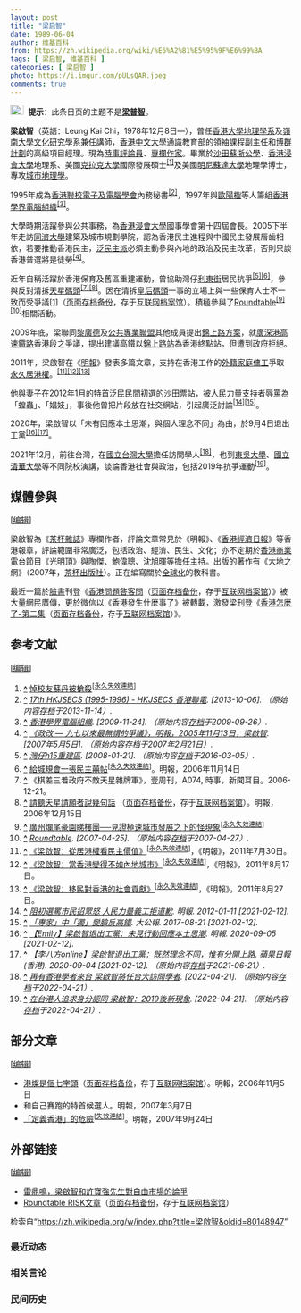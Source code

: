 ```yaml
---
layout: post
title: "梁启智"
date: 1989-06-04
author: 维基百科
from: https://zh.wikipedia.org/wiki/%E6%A2%81%E5%95%9F%E6%99%BA
tags: [ 梁启智, 维基百科 ]
categories: [ 梁启智 ]
photo: https://i.imgur.com/pULsQAR.jpeg
comments: true
---
```

<div class="mw-content-ltr mw-parser-output" lang="zh" dir="ltr"><div role="note" class="hatnote navigation-not-searchable"><span typeof="mw:File"><a href="/wiki/Wikipedia:%E6%B6%88%E6%AD%A7%E4%B9%89" title="Wikipedia:消歧义"><img alt="" src="//upload.wikimedia.org/wikipedia/commons/thumb/f/fb/Confusion_grey.svg/24px-Confusion_grey.svg.png" decoding="async" width="24" height="18" class="mw-file-element" srcset="//upload.wikimedia.org/wikipedia/commons/thumb/f/fb/Confusion_grey.svg/36px-Confusion_grey.svg.png 1.5x, //upload.wikimedia.org/wikipedia/commons/thumb/f/fb/Confusion_grey.svg/48px-Confusion_grey.svg.png 2x" data-file-width="260" data-file-height="200"></a></span><style data-mw-deduplicate="TemplateStyles:r74069148">body:not(.skin-minerva) .mw-parser-output .ifmobile>.mobile{display:none}body.skin-minerva .mw-parser-output .ifmobile>.nomobile{display:inherit;display:initial}</style><span class="ifmobile"><span class="nomobile">&nbsp;&nbsp;</span><span class="mobile"></span></span><b>提示</b>：此条目页的主题不是<b><a href="/wiki/%E6%A2%81%E6%99%AE%E6%99%BA" title="梁普智">梁普智</a></b>。</div> 
<style data-mw-deduplicate="TemplateStyles:r83732082">.mw-parser-output .infobox-subbox{padding:0;border:none;margin:-3px;width:auto;min-width:100%;font-size:100%;clear:none;float:none;background-color:transparent}.mw-parser-output .infobox-3cols-child{margin:auto}.mw-parser-output .infobox .navbar{font-size:100%}body.skin-minerva .mw-parser-output .infobox-header,body.skin-minerva .mw-parser-output .infobox-subheader,body.skin-minerva .mw-parser-output .infobox-above,body.skin-minerva .mw-parser-output .infobox-title,body.skin-minerva .mw-parser-output .infobox-image,body.skin-minerva .mw-parser-output .infobox-full-data,body.skin-minerva .mw-parser-output .infobox-below{text-align:center}@media screen{html.skin-theme-clientpref-night .mw-parser-output .infobox-full-data:not(.notheme)>div:not(.notheme)[style]{background:#1f1f23!important;color:#f8f9fa}@media screen and (prefers-color-scheme:dark){html.skin-theme-clientpref-os .mw-parser-output .infobox-full-data:not(.notheme) div:not(.notheme){background:#1f1f23!important;color:#f8f9fa}}html.skin-theme-clientpref-night .mw-parser-output .infobox td div:not(.notheme)[style]{background:transparent!important;color:var(--color-base,#202122)}@media screen and (prefers-color-scheme:dark){html.skin-theme-clientpref-os .mw-parser-output .infobox td div:not(.notheme)[style]{background:transparent!important;color:var(--color-base,#202122)}}html.skin-theme-clientpref-night .mw-parser-output .infobox td div.NavHead:not(.notheme)[style]{background:transparent!important}}@media screen and (prefers-color-scheme:dark){html.skin-theme-clientpref-os .mw-parser-output .infobox td div.NavHead:not(.notheme)[style]{background:transparent!important}}@media(min-width:640px){body.skin--responsive .mw-parser-output .infobox-table{display:table!important}body.skin--responsive .mw-parser-output .infobox-table>caption{display:table-caption!important}body.skin--responsive .mw-parser-output .infobox-table>tbody{display:table-row-group}body.skin--responsive .mw-parser-output .infobox-table tr{display:table-row!important}body.skin--responsive .mw-parser-output .infobox-table th,body.skin--responsive .mw-parser-output .infobox-table td{padding-left:inherit;padding-right:inherit}}</style>
<p><b>梁啟智</b>（英語：<span lang="en">Leung Kai Chi</span>，1978年12月8日<span class="useeditintro" title="Template:BLP editintro">—</span>），曾任<a href="/wiki/%E9%A6%99%E6%B8%AF%E5%A4%A7%E5%AD%B8" title="香港大學">香港大學</a><a href="/wiki/%E5%9C%B0%E7%90%86%E5%AD%B8" class="mw-redirect" title="地理學">地理學系</a>及<a href="/wiki/%E5%B6%BA%E5%8D%97%E5%A4%A7%E5%AD%B8_(%E9%A6%99%E6%B8%AF)" title="嶺南大學 (香港)">嶺南大學</a><a href="/wiki/%E6%96%87%E5%8C%96%E7%A0%94%E7%A9%B6" title="文化研究">文化研究</a>學系兼任講師，<a href="/wiki/%E9%A6%99%E6%B8%AF%E4%B8%AD%E6%96%87%E5%A4%A7%E5%AD%B8" title="香港中文大學">香港中文大學</a>通識教育部的領袖課程副主任和<a href="/w/index.php?title=%E5%8D%9A%E7%BE%A4%E8%A8%88%E5%8A%83&amp;action=edit&amp;redlink=1" class="new" title="博群計劃（页面不存在）">博群計劃</a>的高級項目經理。現為<a href="/wiki/%E6%99%82%E4%BA%8B%E8%A9%95%E8%AB%96%E5%93%A1" class="mw-redirect" title="時事評論員">時事評論員</a>、<a href="/wiki/%E5%B0%88%E6%AC%84%E4%BD%9C%E5%AE%B6" title="專欄作家">專欄作家</a>。畢業於<a href="/wiki/%E6%B2%99%E7%94%B0%E8%98%87%E6%B5%99%E5%85%AC%E5%AD%B8" title="沙田蘇浙公學">沙田蘇浙公學</a>、<a href="/wiki/%E9%A6%99%E6%B8%AF%E6%B5%B8%E6%9C%83%E5%A4%A7%E5%AD%B8" title="香港浸會大學">香港浸會大學</a>地理系、美國<a href="/wiki/%E5%85%8B%E6%8B%89%E5%85%8B%E5%A4%A7%E5%AD%B8" title="克拉克大學">克拉克大學</a>國際發展碩士<sup id="cite_ref-1" class="reference"><a href="#cite_note-1"><span class="cite-bracket">[</span>1<span class="cite-bracket">]</span></a></sup>及美國<a href="/wiki/%E6%98%8E%E5%B0%BC%E8%8B%8F%E8%BE%BE%E5%A4%A7%E5%AD%A6" title="明尼苏达大学">明尼蘇達大學</a>地理學博士，專攻<a href="/wiki/%E5%9F%8E%E5%B8%82%E5%9C%B0%E7%90%86%E5%AD%B8" class="mw-redirect" title="城市地理學">城市地理學</a>。
</p>
<meta property="mw:PageProp/toc">
<div class="mw-heading mw-heading2"></div>
<p>1995年成為<a href="/w/index.php?title=%E9%A6%99%E6%B8%AF%E8%81%AF%E6%A0%A1%E9%9B%BB%E5%AD%90%E5%8F%8A%E9%9B%BB%E8%85%A6%E5%AD%B8%E6%9C%83&amp;action=edit&amp;redlink=1" class="new" title="香港聯校電子及電腦學會（页面不存在）">香港聯校電子及電腦學會</a>內務秘書<sup id="cite_ref-2" class="reference"><a href="#cite_note-2"><span class="cite-bracket">[</span>2<span class="cite-bracket">]</span></a></sup>，1997年與<a href="/w/index.php?title=%E6%AD%90%E9%99%BD%E6%AA%89&amp;action=edit&amp;redlink=1" class="new" title="歐陽檉（页面不存在）">歐陽檉</a>等人籌組<a href="/w/index.php?title=%E9%A6%99%E6%B8%AF%E5%AD%B8%E7%95%8C%E9%9B%BB%E8%85%A6%E7%B5%84%E7%B9%94&amp;action=edit&amp;redlink=1" class="new" title="香港學界電腦組織（页面不存在）">香港學界電腦組織</a><sup id="cite_ref-3" class="reference"><a href="#cite_note-3"><span class="cite-bracket">[</span>3<span class="cite-bracket">]</span></a></sup>。
</p><p>大學時期活躍參與公共事務，為<a href="/wiki/%E9%A6%99%E6%B8%AF%E6%B5%B8%E6%9C%83%E5%A4%A7%E5%AD%B8" title="香港浸會大學">香港浸會大學</a>國事學會第十四屆會長。2005下半年走訪<a href="/wiki/%E5%90%8C%E6%BF%9F%E5%A4%A7%E5%AD%B8" class="mw-redirect" title="同濟大學">同濟大學</a>建築及城市規劃學院，認為香港民主進程與中國民主發展唇齒相依，若要推動香港民主，<a href="/wiki/%E6%B3%9B%E6%B0%91%E4%B8%BB%E6%B4%BE" class="mw-redirect" title="泛民主派">泛民主派</a>必須主動參與內地的政治及民主改革，否則只談香港普選將是徒勞<sup id="cite_ref-4" class="reference"><a href="#cite_note-4"><span class="cite-bracket">[</span>4<span class="cite-bracket">]</span></a></sup>。
</p><p>近年自稱活躍於香港保育及舊區重建運動，曾協助灣仔<a href="/wiki/%E5%88%A9%E6%9D%B1%E8%A1%97" title="利東街">利東街</a>居民抗爭<sup id="cite_ref-5" class="reference"><a href="#cite_note-5"><span class="cite-bracket">[</span>5<span class="cite-bracket">]</span></a></sup><sup id="cite_ref-6" class="reference"><a href="#cite_note-6"><span class="cite-bracket">[</span>6<span class="cite-bracket">]</span></a></sup>，參與反對清拆<a href="/wiki/%E5%A4%A9%E6%98%9F%E7%A2%BC%E9%A0%AD" class="mw-disambig" title="天星碼頭">天星碼頭</a><sup id="cite_ref-7" class="reference"><a href="#cite_note-7"><span class="cite-bracket">[</span>7<span class="cite-bracket">]</span></a></sup><sup id="cite_ref-8" class="reference"><a href="#cite_note-8"><span class="cite-bracket">[</span>8<span class="cite-bracket">]</span></a></sup>。因在清拆<a href="/wiki/%E7%9A%87%E5%90%8E%E7%A2%BC%E9%A0%AD" title="皇后碼頭">皇后碼頭</a>一事的立場上與一些保育人士不一致而受爭議<a rel="nofollow" class="external autonumber" href="http://martinoei.wordpress.com">[1]</a>（<a rel="nofollow" class="external text" href="//web.archive.org/web/20200112121122/http://martinoei.wordpress.com/">页面存档备份</a>，存于<a href="/wiki/%E4%BA%92%E8%81%94%E7%BD%91%E6%A1%A3%E6%A1%88%E9%A6%86" title="互联网档案馆">互联网档案馆</a>）。積極參與了<a href="/wiki/Roundtable" class="mw-redirect" title="Roundtable">Roundtable</a><sup id="cite_ref-9" class="reference"><a href="#cite_note-9"><span class="cite-bracket">[</span>9<span class="cite-bracket">]</span></a></sup><sup id="cite_ref-10" class="reference"><a href="#cite_note-10"><span class="cite-bracket">[</span>10<span class="cite-bracket">]</span></a></sup>相關活動。
</p><p>2009年底，梁聯同<a href="/wiki/%E9%BB%8E%E5%BB%A3%E5%BE%B7" title="黎廣德">黎廣德</a>及<a href="/wiki/%E5%85%AC%E5%85%B1%E5%B0%88%E6%A5%AD%E8%81%AF%E7%9B%9F" title="公共專業聯盟">公共專業聯盟</a>其他成員提出<a href="/wiki/%E5%BB%A3%E6%B7%B1%E6%B8%AF%E9%AB%98%E9%80%9F%E9%90%B5%E8%B7%AF%E9%A6%99%E6%B8%AF%E6%AE%B5%E9%8C%A6%E4%B8%8A%E8%B7%AF%E6%96%B9%E6%A1%88" class="mw-redirect" title="廣深港高速鐵路香港段錦上路方案">錦上路方案</a>，就<a href="/wiki/%E5%BB%A3%E6%B7%B1%E6%B8%AF%E9%AB%98%E9%80%9F%E9%90%B5%E8%B7%AF" title="廣深港高速鐵路">廣深港高速鐵路</a>香港段之爭議，提出建議高鐵以<a href="/wiki/%E9%8C%A6%E4%B8%8A%E8%B7%AF%E7%AB%99" title="錦上路站">錦上路站</a>為香港終點站，但遭到政府拒絕。
</p><p>2011年，梁啟智在《<a href="/wiki/%E6%98%8E%E5%A0%B1" title="明報">明報</a>》發表多篇文章，支持在香港工作的<a href="/wiki/%E9%A6%99%E6%B8%AF%E5%A4%96%E7%B1%8D%E5%AE%B6%E5%BA%AD%E5%82%AD%E5%B7%A5" title="香港外籍家庭傭工">外籍家庭傭工</a>爭取<a href="/wiki/%E9%A6%99%E6%B8%AF%E5%B1%85%E7%95%99%E6%AC%8A%E7%88%AD%E8%AD%B0#外傭居港權爭議" title="香港居留權爭議">永久居港權</a>。<sup id="cite_ref-11" class="reference"><a href="#cite_note-11"><span class="cite-bracket">[</span>11<span class="cite-bracket">]</span></a></sup><sup id="cite_ref-12" class="reference"><a href="#cite_note-12"><span class="cite-bracket">[</span>12<span class="cite-bracket">]</span></a></sup><sup id="cite_ref-13" class="reference"><a href="#cite_note-13"><span class="cite-bracket">[</span>13<span class="cite-bracket">]</span></a></sup>
</p><p>他與妻子在2012年1月的<a href="/wiki/2012%E5%B9%B4%E9%A6%99%E6%B8%AF%E7%89%B9%E5%88%A5%E8%A1%8C%E6%94%BF%E5%8D%80%E8%A1%8C%E6%94%BF%E9%95%B7%E5%AE%98%E9%81%B8%E8%88%89%E6%B3%9B%E6%B0%91%E4%B8%BB%E6%B4%BE%E5%88%9D%E9%81%B8" title="2012年香港特別行政區行政長官選舉泛民主派初選">特首泛民民間初選</a>的沙田票站，被<a href="/wiki/%E4%BA%BA%E6%B0%91%E5%8A%9B%E9%87%8F" title="人民力量">人民力量</a>支持者辱罵為「蝗蟲」、「娼妓」，事後他曾把片段放在社交網站，引起廣泛討論<sup id="cite_ref-14" class="reference"><a href="#cite_note-14"><span class="cite-bracket">[</span>14<span class="cite-bracket">]</span></a></sup><sup id="cite_ref-15" class="reference"><a href="#cite_note-15"><span class="cite-bracket">[</span>15<span class="cite-bracket">]</span></a></sup>。
</p><p>2020年，梁啟智以「未有回應本土思潮，與個人理念不同」為由，於9月4日退出工黨<sup id="cite_ref-16" class="reference"><a href="#cite_note-16"><span class="cite-bracket">[</span>16<span class="cite-bracket">]</span></a></sup><sup id="cite_ref-17" class="reference"><a href="#cite_note-17"><span class="cite-bracket">[</span>17<span class="cite-bracket">]</span></a></sup>。
</p><p>2021年12月，前往台灣，在<a href="/wiki/%E5%9C%8B%E7%AB%8B%E5%8F%B0%E7%81%A3%E5%A4%A7%E5%AD%B8" class="mw-redirect" title="國立台灣大學">國立台灣大學</a>擔任訪問學人<sup id="cite_ref-18" class="reference"><a href="#cite_note-18"><span class="cite-bracket">[</span>18<span class="cite-bracket">]</span></a></sup>，也到<a href="/wiki/%E6%9D%B1%E5%90%B3%E5%A4%A7%E5%AD%B8" title="東吳大學">東吳大學</a>、<a href="/wiki/%E5%9C%8B%E7%AB%8B%E6%B8%85%E8%8F%AF%E5%A4%A7%E5%AD%B8" title="國立清華大學">國立清華大學</a>等不同院校演講，談論香港社會與政治，包括2019年抗爭運動<sup id="cite_ref-19" class="reference"><a href="#cite_note-19"><span class="cite-bracket">[</span>19<span class="cite-bracket">]</span></a></sup>。
</p>
<div class="mw-heading mw-heading2"><h2 id="媒體參與"><span id=".E5.AA.92.E9.AB.94.E5.8F.83.E8.88.87"></span>媒體參與</h2><span class="mw-editsection"><span class="mw-editsection-bracket">[</span><a href="/w/index.php?title=%E6%A2%81%E5%95%9F%E6%99%BA&amp;action=edit&amp;section=2" title="编辑章节：媒體參與"><span>编辑</span></a><span class="mw-editsection-bracket">]</span></span></div>
<p>梁啟智為《<a href="/wiki/%E8%8C%B6%E6%9D%AF%E9%9B%9C%E8%AA%8C" title="茶杯雜誌">茶杯雜誌</a>》專欄作者，評論文章常見於《明報》、《<a href="/wiki/%E9%A6%99%E6%B8%AF%E7%B6%93%E6%BF%9F%E6%97%A5%E5%A0%B1" title="香港經濟日報">香港經濟日報</a>》等香港報章，評論範圍非常廣泛，包括政治、經濟、民生、文化；亦不定期於<a href="/wiki/%E9%A6%99%E6%B8%AF%E5%95%86%E6%A5%AD%E9%9B%BB%E5%8F%B0" title="香港商業電台">香港商業電台</a>節目《<a href="/wiki/%E5%85%89%E6%98%8E%E9%A0%82_(%E5%BB%A3%E6%92%AD%E7%AF%80%E7%9B%AE)" title="光明頂 (廣播節目)">光明頂</a>》與<a href="/wiki/%E9%99%B6%E5%82%91" title="陶傑">陶傑</a>、<a href="/wiki/%E9%AE%91%E5%81%89%E8%81%B0" title="鮑偉聰">鮑偉聰</a>、<a href="/wiki/%E6%B2%88%E6%97%AD%E6%9A%89" title="沈旭暉">沈旭暉</a>等擔任主持。出版的著作有《大地之網》（2007年，<a href="/w/index.php?title=%E8%8C%B6%E6%9D%AF%E5%87%BA%E7%89%88%E7%A4%BE&amp;action=edit&amp;redlink=1" class="new" title="茶杯出版社（页面不存在）">茶杯出版社</a>）。正在編寫關於<a href="/wiki/%E5%85%A8%E7%90%83%E5%8C%96" title="全球化">全球化</a>的教科書。
</p><p>最近一篇於<a href="/wiki/%E8%87%89%E6%9B%B8" class="mw-redirect" title="臉書">臉書</a>刊登《<a rel="nofollow" class="external text" href="https://www.facebook.com/notes/kai-chi-leung-%E6%A2%81%E5%95%9F%E6%99%BA/%E9%A6%99%E6%B8%AF%E5%95%8F%E9%A1%8C%E7%AD%94%E5%AE%A2%E5%95%8F-%E6%AD%A1%E8%BF%8E%E5%BB%A3%E5%82%B3/738469809523691">香港問題答客問</a>（<a rel="nofollow" class="external text" href="//web.archive.org/web/20181107035153/https://www.facebook.com/notes/kai-chi-leung-%E6%A2%81%E5%95%9F%E6%99%BA/%E9%A6%99%E6%B8%AF%E5%95%8F%E9%A1%8C%E7%AD%94%E5%AE%A2%E5%95%8F-%E6%AD%A1%E8%BF%8E%E5%BB%A3%E5%82%B3/738469809523691">页面存档备份</a>，存于<a href="/wiki/%E4%BA%92%E8%81%94%E7%BD%91%E6%A1%A3%E6%A1%88%E9%A6%86" title="互联网档案馆">互联网档案馆</a>）》被大量網民廣傳，更於微信以《香港發生什麼事了》被轉載，激發梁刊登《<a rel="nofollow" class="external text" href="https://www.facebook.com/notes/kai-chi-leung-%E6%A2%81%E5%95%9F%E6%99%BA/%E9%A6%99%E6%B8%AF%E6%80%8E%E9%BA%BC%E4%BA%86-%E4%B9%8B-%E7%AC%AC%E4%BA%8C%E9%9B%8618%E5%95%8F-%E6%AD%A1%E8%BF%8E%E5%BB%A3%E5%82%B3/742428495794489">香港怎麼了-第二集</a>（<a rel="nofollow" class="external text" href="//web.archive.org/web/20141107030206/https://www.facebook.com/notes/kai-chi-leung-%E6%A2%81%E5%95%9F%E6%99%BA/%E9%A6%99%E6%B8%AF%E6%80%8E%E9%BA%BC%E4%BA%86-%E4%B9%8B-%E7%AC%AC%E4%BA%8C%E9%9B%8618%E5%95%8F-%E6%AD%A1%E8%BF%8E%E5%BB%A3%E5%82%B3/742428495794489">页面存档备份</a>，存于<a href="/wiki/%E4%BA%92%E8%81%94%E7%BD%91%E6%A1%A3%E6%A1%88%E9%A6%86" title="互联网档案馆">互联网档案馆</a>）》。
</p>
<div class="mw-heading mw-heading2"><h2 id="参考文献"><span id=".E5.8F.82.E8.80.83.E6.96.87.E7.8C.AE"></span>参考文献</h2><span class="mw-editsection"><span class="mw-editsection-bracket">[</span><a href="/w/index.php?title=%E6%A2%81%E5%95%9F%E6%99%BA&amp;action=edit&amp;section=3" title="编辑章节：参考文献"><span>编辑</span></a><span class="mw-editsection-bracket">]</span></span></div>
<ol class="references">
<li id="cite_note-1"><span class="mw-cite-backlink"><b><a href="#cite_ref-1">^</a></b></span> <span class="reference-text"><a rel="nofollow" class="external text" href="http://ladies.sina.com.hk/cgi-bin/nw/show.cgi/217/4/1/185389/1.html">悼校友蘇丹被槍殺</a><sup class="noprint Inline-Template"><span style="white-space: nowrap;">[<a href="/wiki/Wikipedia:%E5%A4%B1%E6%95%88%E9%93%BE%E6%8E%A5" title="Wikipedia:失效链接"><span title="自2019年11月失效">永久失效連結</span></a>]</span></sup></span>
</li>
<li id="cite_note-2"><span class="mw-cite-backlink"><b><a href="#cite_ref-2">^</a></b></span> <span class="reference-text"><cite class="citation web"><a rel="nofollow" class="external text" href="http://jsecs.org/about-us/17th-jsecs">17th HKJSECS (1995-1996) - HKJSECS 香港聯電</a>.  <span class="reference-accessdate"> [<span class="nowrap">2013-10-06</span>]</span>. （原始内容<a rel="nofollow" class="external text" href="https://web.archive.org/web/20131114213008/http://jsecs.org/about-us/17th-jsecs">存档</a>于2013-11-14）.</cite><span title="ctx_ver=Z39.88-2004&amp;rfr_id=info%3Asid%2Fzh.wikipedia.org%3A%E6%A2%81%E5%95%9F%E6%99%BA&amp;rft.btitle=17th+HKJSECS+%281995-1996%29+-+HKJSECS+%E9%A6%99%E6%B8%AF%E8%81%AF%E9%9B%BB&amp;rft.genre=unknown&amp;rft_id=http%3A%2F%2Fjsecs.org%2Fabout-us%2F17th-jsecs&amp;rft_val_fmt=info%3Aofi%2Ffmt%3Akev%3Amtx%3Abook" class="Z3988"><span style="display:none;">&nbsp;</span></span></span>
</li>
<li id="cite_note-3"><span class="mw-cite-backlink"><b><a href="#cite_ref-3">^</a></b></span> <span class="reference-text"><cite class="citation web"><a rel="nofollow" class="external text" href="http://www.hkico.org/">香港學界電腦組織</a>.  <span class="reference-accessdate"> [<span class="nowrap">2009-11-24</span>]</span>. （原始内容<a rel="nofollow" class="external text" href="https://web.archive.org/web/20090926165456/http://www.hkico.org/">存档</a>于2009-09-26）.</cite><span title="ctx_ver=Z39.88-2004&amp;rfr_id=info%3Asid%2Fzh.wikipedia.org%3A%E6%A2%81%E5%95%9F%E6%99%BA&amp;rft.btitle=%E9%A6%99%E6%B8%AF%E5%AD%B8%E7%95%8C%E9%9B%BB%E8%85%A6%E7%B5%84%E7%B9%94&amp;rft.genre=unknown&amp;rft_id=http%3A%2F%2Fwww.hkico.org%2F&amp;rft_val_fmt=info%3Aofi%2Ffmt%3Akev%3Amtx%3Abook" class="Z3988"><span style="display:none;">&nbsp;</span></span></span>
</li>
<li id="cite_note-4"><span class="mw-cite-backlink"><b><a href="#cite_ref-4">^</a></b></span> <span class="reference-text"><cite class="citation web"><a rel="nofollow" class="external text" href="https://web.archive.org/web/20070221235321/http://www.thinkdifferent.to:16080/carpier/0511.html#051113">《政改 — 九七以來最無謂的爭議》，明報，2005年11月13日，梁啟智</a>.  <span class="reference-accessdate"> [2007年5月5日]</span>. （<a rel="nofollow" class="external text" href="http://www.thinkdifferent.to:16080/carpier/0511.html#051113">原始内容</a>存档于2007年2月21日）.</cite><span title="ctx_ver=Z39.88-2004&amp;rfr_id=info%3Asid%2Fzh.wikipedia.org%3A%E6%A2%81%E5%95%9F%E6%99%BA&amp;rft.btitle=%E3%80%8A%E6%94%BF%E6%94%B9+%E2%80%94+%E4%B9%9D%E4%B8%83%E4%BB%A5%E4%BE%86%E6%9C%80%E7%84%A1%E8%AC%82%E7%9A%84%E7%88%AD%E8%AD%B0%E3%80%8B%EF%BC%8C%E6%98%8E%E5%A0%B1%EF%BC%8C2005%E5%B9%B411%E6%9C%8813%E6%97%A5%EF%BC%8C%E6%A2%81%E5%95%9F%E6%99%BA&amp;rft.genre=unknown&amp;rft_id=http%3A%2F%2Fwww.thinkdifferent.to%3A16080%2Fcarpier%2F0511.html%23051113&amp;rft_val_fmt=info%3Aofi%2Ffmt%3Akev%3Amtx%3Abook" class="Z3988"><span style="display:none;">&nbsp;</span></span></span>
</li>
<li id="cite_note-5"><span class="mw-cite-backlink"><b><a href="#cite_ref-5">^</a></b></span> <span class="reference-text"><cite class="citation web"><a rel="nofollow" class="external text" href="http://leetungvideo.blogspot.com/2006/10/131411-2-311-211-7pm.html">灣仔h15重建區</a>.  <span class="reference-accessdate"> [<span class="nowrap">2008-01-21</span>]</span>. （原始内容<a rel="nofollow" class="external text" href="https://web.archive.org/web/20160305001451/http://leetungvideo.blogspot.com/2006/10/131411-2-311-211-7pm.html">存档</a>于2016-03-05）.</cite><span title="ctx_ver=Z39.88-2004&amp;rfr_id=info%3Asid%2Fzh.wikipedia.org%3A%E6%A2%81%E5%95%9F%E6%99%BA&amp;rft.btitle=%E7%81%A3%E4%BB%94h15%E9%87%8D%E5%BB%BA%E5%8D%80&amp;rft.genre=unknown&amp;rft_id=http%3A%2F%2Fleetungvideo.blogspot.com%2F2006%2F10%2F131411-2-311-211-7pm.html&amp;rft_val_fmt=info%3Aofi%2Ffmt%3Akev%3Amtx%3Abook" class="Z3988"><span style="display:none;">&nbsp;</span></span></span>
</li>
<li id="cite_note-6"><span class="mw-cite-backlink"><b><a href="#cite_ref-6">^</a></b></span> <span class="reference-text"><a rel="nofollow" class="external text" href="http://www.inmediahk.net/public/article?item_id=167306&amp;group_id=53">給城規會一張民主囍帖</a><sup class="noprint Inline-Template"><span style="white-space: nowrap;">[<a href="/wiki/Wikipedia:%E5%A4%B1%E6%95%88%E9%93%BE%E6%8E%A5" title="Wikipedia:失效链接"><span title="自2018年3月失效">永久失效連結</span></a>]</span></sup>。明報，2006年11月14日</span>
</li>
<li id="cite_note-7"><span class="mw-cite-backlink"><b><a href="#cite_ref-7">^</a></b></span> <span class="reference-text">《棋差三着政府不敵天星雜牌軍》，壹周刊，A074, 時事，新聞耳目。2006-12-21。</span>
</li>
<li id="cite_note-8"><span class="mw-cite-backlink"><b><a href="#cite_ref-8">^</a></b></span> <span class="reference-text"><a rel="nofollow" class="external text" href="http://lazylife.org/2006/12/15/554">請聽天星請願者說幾句話</a> （<a rel="nofollow" class="external text" href="//web.archive.org/web/20080119032337/http://lazylife.org/2006/12/15/554">页面存档备份</a>，存于<a href="/wiki/%E4%BA%92%E8%81%94%E7%BD%91%E6%A1%A3%E6%A1%88%E9%A6%86" title="互联网档案馆">互联网档案馆</a>）。明報，2006年12月15日</span>
</li>
<li id="cite_note-9"><span class="mw-cite-backlink"><b><a href="#cite_ref-9">^</a></b></span> <span class="reference-text"><a rel="nofollow" class="external text" href="http://www.inmediahk.net/public/article?item_id=161912&amp;group_id=14">廣州爛尾豪園睇樓團──見證極速城市發展之下的怪現象</a><sup class="noprint Inline-Template"><span style="white-space: nowrap;">[<a href="/wiki/Wikipedia:%E5%A4%B1%E6%95%88%E9%93%BE%E6%8E%A5" title="Wikipedia:失效链接"><span title="自2018年3月失效">永久失效連結</span></a>]</span></sup></span>
</li>
<li id="cite_note-10"><span class="mw-cite-backlink"><b><a href="#cite_ref-10">^</a></b></span> <span class="reference-text"><cite class="citation web"><a rel="nofollow" class="external text" href="http://www.roundtable.com.hk/">Roundtable</a>.  <span class="reference-accessdate"> [<span class="nowrap">2007-04-25</span>]</span>. （原始内容<a rel="nofollow" class="external text" href="https://web.archive.org/web/20070427013545/http://www.roundtable.com.hk/">存档</a>于2007-04-27）.</cite><span title="ctx_ver=Z39.88-2004&amp;rfr_id=info%3Asid%2Fzh.wikipedia.org%3A%E6%A2%81%E5%95%9F%E6%99%BA&amp;rft.btitle=Roundtable&amp;rft.genre=unknown&amp;rft_id=http%3A%2F%2Fwww.roundtable.com.hk%2F&amp;rft_val_fmt=info%3Aofi%2Ffmt%3Akev%3Amtx%3Abook" class="Z3988"><span style="display:none;">&nbsp;</span></span></span>
</li>
<li id="cite_note-11"><span class="mw-cite-backlink"><b><a href="#cite_ref-11">^</a></b></span> <span class="reference-text"><a rel="nofollow" class="external text" href="http://news.sina.com.hk/news/6/1/1/2394376/1.html">《梁啟智：從居港權看民主價值》</a><sup class="noprint Inline-Template"><span style="white-space: nowrap;">[<a href="/wiki/Wikipedia:%E5%A4%B1%E6%95%88%E9%93%BE%E6%8E%A5" title="Wikipedia:失效链接"><span title="自2018年3月失效">永久失效連結</span></a>]</span></sup>，《明報》，2011年7月30日。</span>
</li>
<li id="cite_note-12"><span class="mw-cite-backlink"><b><a href="#cite_ref-12">^</a></b></span> <span class="reference-text"><a rel="nofollow" class="external text" href="http://news.sina.com.hk/news/8/1/1/2409398/1.html">《梁啟智：當香港變得不如內地城市》</a><sup class="noprint Inline-Template"><span style="white-space: nowrap;">[<a href="/wiki/Wikipedia:%E5%A4%B1%E6%95%88%E9%93%BE%E6%8E%A5" title="Wikipedia:失效链接"><span title="自2018年3月失效">永久失效連結</span></a>]</span></sup>，《明報》，2011年8月17日。</span>
</li>
<li id="cite_note-13"><span class="mw-cite-backlink"><b><a href="#cite_ref-13">^</a></b></span> <span class="reference-text"><a rel="nofollow" class="external text" href="http://news.sina.com.hk/news/8/1/1/2419255/1.html">《梁啟智：移民對香港的社會貢獻》</a><sup class="noprint Inline-Template"><span style="white-space: nowrap;">[<a href="/wiki/Wikipedia:%E5%A4%B1%E6%95%88%E9%93%BE%E6%8E%A5" title="Wikipedia:失效链接"><span title="自2018年3月失效">永久失效連結</span></a>]</span></sup>，《明報》，2011年8月27日。</span>
</li>
<li id="cite_note-14"><span class="mw-cite-backlink"><b><a href="#cite_ref-14">^</a></b></span> <span class="reference-text"><cite class="citation web"><a rel="nofollow" class="external text" href="https://life.mingpao.com/general/article?issue=20120111&amp;nodeid=1508141839941">阻初選罵市民招眾怒 人民力量義工拒道歉</a>. 明報. 2012-01-11 <span class="reference-accessdate"> [<span class="nowrap">2021-02-12</span>]</span>.</cite><span title="ctx_ver=Z39.88-2004&amp;rfr_id=info%3Asid%2Fzh.wikipedia.org%3A%E6%A2%81%E5%95%9F%E6%99%BA&amp;rft.atitle=%E9%98%BB%E5%88%9D%E9%81%B8%E7%BD%B5%E5%B8%82%E6%B0%91%E6%8B%9B%E7%9C%BE%E6%80%92+%E4%BA%BA%E6%B0%91%E5%8A%9B%E9%87%8F%E7%BE%A9%E5%B7%A5%E6%8B%92%E9%81%93%E6%AD%89&amp;rft.date=2012-01-11&amp;rft.genre=unknown&amp;rft.jtitle=%E6%98%8E%E5%A0%B1&amp;rft_id=https%3A%2F%2Flife.mingpao.com%2Fgeneral%2Farticle%3Fissue%3D20120111%26nodeid%3D1508141839941&amp;rft_val_fmt=info%3Aofi%2Ffmt%3Akev%3Amtx%3Ajournal" class="Z3988"><span style="display:none;">&nbsp;</span></span></span>
</li>
<li id="cite_note-15"><span class="mw-cite-backlink"><b><a href="#cite_ref-15">^</a></b></span> <span class="reference-text"><cite class="citation web"><a rel="nofollow" class="external text" href="http://www.takungpao.com.hk/hongkong/text/2017/0821/106640.html">﻿「專家」中「獨」變臉反高鐵</a>. 大公報. 2017-08-21 <span class="reference-accessdate"> [<span class="nowrap">2021-02-12</span>]</span>.</cite><span title="ctx_ver=Z39.88-2004&amp;rfr_id=info%3Asid%2Fzh.wikipedia.org%3A%E6%A2%81%E5%95%9F%E6%99%BA&amp;rft.atitle=%EF%BB%BF%E3%80%8C%E5%B0%88%E5%AE%B6%E3%80%8D%E4%B8%AD%E3%80%8C%E7%8D%A8%E3%80%8D%E8%AE%8A%E8%87%89%E5%8F%8D%E9%AB%98%E9%90%B5&amp;rft.date=2017-08-21&amp;rft.genre=unknown&amp;rft.jtitle=%E5%A4%A7%E5%85%AC%E5%A0%B1&amp;rft_id=http%3A%2F%2Fwww.takungpao.com.hk%2Fhongkong%2Ftext%2F2017%2F0821%2F106640.html&amp;rft_val_fmt=info%3Aofi%2Ffmt%3Akev%3Amtx%3Ajournal" class="Z3988"><span style="display:none;">&nbsp;</span></span></span>
</li>
<li id="cite_note-16"><span class="mw-cite-backlink"><b><a href="#cite_ref-16">^</a></b></span> <span class="reference-text"><cite class="citation web"><a rel="nofollow" class="external text" href="https://news.mingpao.com/pns/%E6%B8%AF%E8%81%9E/article/20200905/s00002/1599242069909/">【Emily】梁啟智退出工黨：未見行動回應本土思潮</a>. 明報. 2020-09-05 <span class="reference-accessdate"> [<span class="nowrap">2021-02-12</span>]</span>.</cite><span title="ctx_ver=Z39.88-2004&amp;rfr_id=info%3Asid%2Fzh.wikipedia.org%3A%E6%A2%81%E5%95%9F%E6%99%BA&amp;rft.atitle=%E3%80%90Emily%E3%80%91%E6%A2%81%E5%95%9F%E6%99%BA%E9%80%80%E5%87%BA%E5%B7%A5%E9%BB%A8%EF%BC%9A%E6%9C%AA%E8%A6%8B%E8%A1%8C%E5%8B%95%E5%9B%9E%E6%87%89%E6%9C%AC%E5%9C%9F%E6%80%9D%E6%BD%AE&amp;rft.date=2020-09-05&amp;rft.genre=unknown&amp;rft.jtitle=%E6%98%8E%E5%A0%B1&amp;rft_id=https%3A%2F%2Fnews.mingpao.com%2Fpns%2F%25E6%25B8%25AF%25E8%2581%259E%2Farticle%2F20200905%2Fs00002%2F1599242069909%2F&amp;rft_val_fmt=info%3Aofi%2Ffmt%3Akev%3Amtx%3Ajournal" class="Z3988"><span style="display:none;">&nbsp;</span></span></span>
</li>
<li id="cite_note-17"><span class="mw-cite-backlink"><b><a href="#cite_ref-17">^</a></b></span> <span class="reference-text"><cite class="citation web"><a rel="nofollow" class="external text" href="https://hk.appledaily.com/local/20200904/GA4ENMMYU5AM5ITUJLREJVVZFQ/">【李八方online】梁啟智退出工黨：既然理念不同，惟有分開上路</a>. 蘋果日報 (香港). 2020-09-04 <span class="reference-accessdate"> [<span class="nowrap">2021-02-12</span>]</span>. （原始内容<a rel="nofollow" class="external text" href="https://web.archive.org/web/20210621191914/https://hk.appledaily.com/local/20200904/GA4ENMMYU5AM5ITUJLREJVVZFQ/">存档</a>于2021-06-21）.</cite><span title="ctx_ver=Z39.88-2004&amp;rfr_id=info%3Asid%2Fzh.wikipedia.org%3A%E6%A2%81%E5%95%9F%E6%99%BA&amp;rft.atitle=%E3%80%90%E6%9D%8E%E5%85%AB%E6%96%B9online%E3%80%91%E6%A2%81%E5%95%9F%E6%99%BA%E9%80%80%E5%87%BA%E5%B7%A5%E9%BB%A8%EF%BC%9A%E6%97%A2%E7%84%B6%E7%90%86%E5%BF%B5%E4%B8%8D%E5%90%8C%EF%BC%8C%E6%83%9F%E6%9C%89%E5%88%86%E9%96%8B%E4%B8%8A%E8%B7%AF&amp;rft.date=2020-09-04&amp;rft.genre=unknown&amp;rft.jtitle=%E8%98%8B%E6%9E%9C%E6%97%A5%E5%A0%B1+%28%E9%A6%99%E6%B8%AF%29&amp;rft_id=https%3A%2F%2Fhk.appledaily.com%2Flocal%2F20200904%2FGA4ENMMYU5AM5ITUJLREJVVZFQ%2F&amp;rft_val_fmt=info%3Aofi%2Ffmt%3Akev%3Amtx%3Ajournal" class="Z3988"><span style="display:none;">&nbsp;</span></span></span>
</li>
<li id="cite_note-18"><span class="mw-cite-backlink"><b><a href="#cite_ref-18">^</a></b></span> <span class="reference-text"><cite class="citation web"><a rel="nofollow" class="external text" href="https://www.cna.com.tw/news/acn/202112060127.aspx">再有香港學者來台 梁啟智將任台大訪問學者</a>.  <span class="reference-accessdate"> [<span class="nowrap">2022-04-21</span>]</span>. （原始内容<a rel="nofollow" class="external text" href="https://web.archive.org/web/20220421031743/https://www.cna.com.tw/news/acn/202112060127.aspx">存档</a>于2022-04-21）.</cite><span title="ctx_ver=Z39.88-2004&amp;rfr_id=info%3Asid%2Fzh.wikipedia.org%3A%E6%A2%81%E5%95%9F%E6%99%BA&amp;rft.btitle=%E5%86%8D%E6%9C%89%E9%A6%99%E6%B8%AF%E5%AD%B8%E8%80%85%E4%BE%86%E5%8F%B0+%E6%A2%81%E5%95%9F%E6%99%BA%E5%B0%87%E4%BB%BB%E5%8F%B0%E5%A4%A7%E8%A8%AA%E5%95%8F%E5%AD%B8%E8%80%85&amp;rft.genre=unknown&amp;rft_id=https%3A%2F%2Fwww.cna.com.tw%2Fnews%2Facn%2F202112060127.aspx&amp;rft_val_fmt=info%3Aofi%2Ffmt%3Akev%3Amtx%3Abook" class="Z3988"><span style="display:none;">&nbsp;</span></span></span>
</li>
<li id="cite_note-19"><span class="mw-cite-backlink"><b><a href="#cite_ref-19">^</a></b></span> <span class="reference-text"><cite class="citation web"><a rel="nofollow" class="external text" href="https://www.cna.com.tw/news/acn/202204200133.aspx?topic=3852">﻿在台港人追求身分認同 梁啟智：2019後新現象</a>.  <span class="reference-accessdate"> [<span class="nowrap">2022-04-21</span>]</span>. （原始内容<a rel="nofollow" class="external text" href="https://web.archive.org/web/20220421031741/https://www.cna.com.tw/news/acn/202204200133.aspx?topic=3852">存档</a>于2022-04-21）.</cite><span title="ctx_ver=Z39.88-2004&amp;rfr_id=info%3Asid%2Fzh.wikipedia.org%3A%E6%A2%81%E5%95%9F%E6%99%BA&amp;rft.btitle=%EF%BB%BF%E5%9C%A8%E5%8F%B0%E6%B8%AF%E4%BA%BA%E8%BF%BD%E6%B1%82%E8%BA%AB%E5%88%86%E8%AA%8D%E5%90%8C+%E6%A2%81%E5%95%9F%E6%99%BA%EF%BC%9A2019%E5%BE%8C%E6%96%B0%E7%8F%BE%E8%B1%A1&amp;rft.genre=unknown&amp;rft_id=https%3A%2F%2Fwww.cna.com.tw%2Fnews%2Facn%2F202204200133.aspx%3Ftopic%3D3852&amp;rft_val_fmt=info%3Aofi%2Ffmt%3Akev%3Amtx%3Abook" class="Z3988"><span style="display:none;">&nbsp;</span></span></span>
</li>
</ol>
<div class="mw-heading mw-heading2"><h2 id="部分文章"><span id=".E9.83.A8.E5.88.86.E6.96.87.E7.AB.A0"></span>部分文章</h2><span class="mw-editsection"><span class="mw-editsection-bracket">[</span><a href="/w/index.php?title=%E6%A2%81%E5%95%9F%E6%99%BA&amp;action=edit&amp;section=4" title="编辑章节：部分文章"><span>编辑</span></a><span class="mw-editsection-bracket">]</span></span></div>
<ul><li><a rel="nofollow" class="external text" href="http://hk.news.yahoo.com/061104/12/1vrpr.html">港燦是個七字頭</a>（<a rel="nofollow" class="external text" href="//web.archive.org/web/20061202102336/http://hk.news.yahoo.com/061104/12/1vrpr.html">页面存档备份</a>，存于<a href="/wiki/%E4%BA%92%E8%81%94%E7%BD%91%E6%A1%A3%E6%A1%88%E9%A6%86" title="互联网档案馆">互联网档案馆</a>）。明報，2006年11月5日</li>
<li>和自己賽跑的特首候選人。明報，2007年3月7日</li>
<li><a rel="nofollow" class="external text" href="http://hk.news.yahoo.com/070923/12/2g76d.html">「定義香港」的危險</a><sup class="noprint Inline-Template"><span style="white-space: nowrap;">[<a href="/wiki/Wikipedia:%E5%A4%B1%E6%95%88%E9%93%BE%E6%8E%A5" title="Wikipedia:失效链接"><span title="">失效連結</span></a>]</span></sup>。明報，2007年9月24日</li></ul>
<div class="mw-heading mw-heading2"><h2 id="外部链接"><span id=".E5.A4.96.E9.83.A8.E9.93.BE.E6.8E.A5"></span>外部链接</h2><span class="mw-editsection"><span class="mw-editsection-bracket">[</span><a href="/w/index.php?title=%E6%A2%81%E5%95%9F%E6%99%BA&amp;action=edit&amp;section=5" title="编辑章节：外部链接"><span>编辑</span></a><span class="mw-editsection-bracket">]</span></span></div>
<ul><li><a rel="nofollow" class="external text" href="https://web.archive.org/web/20070513032509/http://wiki.oursky.com/index.php/%E9%9B%B7%E9%BC%8E%E9%B3%B4,_%E6%A2%81%E5%95%9F%E6%99%BA_%E5%92%8C_%E8%A8%B1%E5%AF%B6%E5%BC%B7%E5%85%88%E7%94%9F%E5%B0%8D%E8%87%AA%E7%94%B1%E5%B8%82%E5%A0%B4%E7%9A%84%E8%AB%96%E7%88%AD">雷鼎鳴，梁啟智和許寶強先生對自由市場的論爭</a></li>
<li><a rel="nofollow" class="external text" href="http://www.roundtable.com.hk/risk/">Roundtable RISK文章</a>（<a rel="nofollow" class="external text" href="//web.archive.org/web/20070329145942/http://www.roundtable.com.hk/risk/">页面存档备份</a>，存于<a href="/wiki/%E4%BA%92%E8%81%94%E7%BD%91%E6%A1%A3%E6%A1%88%E9%A6%86" title="互联网档案馆">互联网档案馆</a>）</li></ul>
<!-- 
NewPP limit report
Parsed by mw‐api‐int.eqiad.main‐56c65b7f5b‐6d6vm
Cached time: 20240810154950
Cache expiry: 2592000
Reduced expiry: false
Complications: [show‐toc]
CPU time usage: 0.855 seconds
Real time usage: 1.373 seconds
Preprocessor visited node count: 19294/1000000
Post‐expand include size: 72864/2097152 bytes
Template argument size: 14912/2097152 bytes
Highest expansion depth: 29/100
Expensive parser function count: 1/500
Unstrip recursion depth: 0/20
Unstrip post‐expand size: 66898/5000000 bytes
Lua time usage: 0.350/10.000 seconds
Lua memory usage: 23937498/52428800 bytes
Number of Wikibase entities loaded: 1/400
-->
<!--
Transclusion expansion time report (%,ms,calls,template)
100.00%  934.096      1 -total
 65.91%  615.634     21 Template:Infobox
 52.50%  490.417      1 Template:Infobox_officeholder
 22.83%  213.242     18 Template:Infobox_officeholder/office
 12.07%  112.708      7 Template:Dead_link
 11.95%  111.588      1 Template:Lang-en
 10.41%   97.228      7 Template:Fix
  9.46%   88.327     14 Template:Category_handler
  9.09%   84.909     11 Template:Cite_web
  8.53%   79.712      1 Template:Not
-->

<!-- Saved in parser cache with key zhwiki:pcache:idhash:532627-0!canonical!zh and timestamp 20240810154950 and revision id 80148947. Rendering was triggered because: api-parse
 -->
</div><!--esi <esi:include src="/esitest-fa8a495983347898/content" /> --><noscript><img src="https://login.wikimedia.org/wiki/Special:CentralAutoLogin/start?type=1x1" alt="" width="1" height="1" style="border: none; position: absolute;"></noscript>
<div class="printfooter" data-nosnippet="">检索自“<a dir="ltr" href="https://zh.wikipedia.org/w/index.php?title=梁啟智&amp;oldid=80148947">https://zh.wikipedia.org/w/index.php?title=梁啟智&amp;oldid=80148947</a>”</div><div id="recent-news"><h3>最近动态</h3><ul></ul></div><div id="open-opinion"><h3>相关言论</h3><ul></ul></div><div id="mjls-record"><h3>民间历史</h3><ul></ul></div>